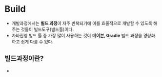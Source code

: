# Build
- 개발과정에서는 **빌드 과정**이 자주 반복되기에 이를 효울적으로 개발할 수 있도록 해주는 것들이 빌드도구(빌드툴)이다.
- 자바진영 빌드 툴 중 가장 많이 사용하는 것이 **메이븐, Gradle** 빌드 과정을 경량화 하고 쉽게 다룰 수 있다.
  
## 빌드과정이란?
- 